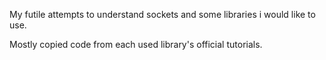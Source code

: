 My futile attempts to understand sockets and some 
libraries i would like to use.

Mostly copied code from each used library's official tutorials.
